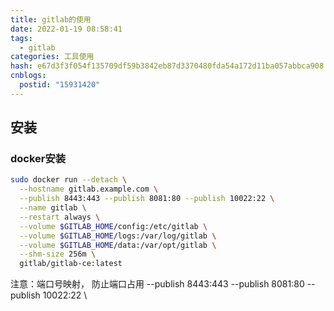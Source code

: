 ```yaml
---
title: gitlab的使用
date: 2022-01-19 08:58:41
tags:
  - gitlab
categories: 工具使用
hash: e67d3f3f054f135709df59b3842eb87d3370480fda54a172d11ba057abbca908
cnblogs:
  postid: "15931420"
---
```



## 安装

### docker安装

```bash
sudo docker run --detach \
  --hostname gitlab.example.com \
  --publish 8443:443 --publish 8081:80 --publish 10022:22 \
  --name gitlab \
  --restart always \
  --volume $GITLAB_HOME/config:/etc/gitlab \
  --volume $GITLAB_HOME/logs:/var/log/gitlab \
  --volume $GITLAB_HOME/data:/var/opt/gitlab \
  --shm-size 256m \
  gitlab/gitlab-ce:latest
```

注意：端口号映射， 防止端口占用 --publish 8443:443 --publish 8081:80 --publish 10022:22 \
